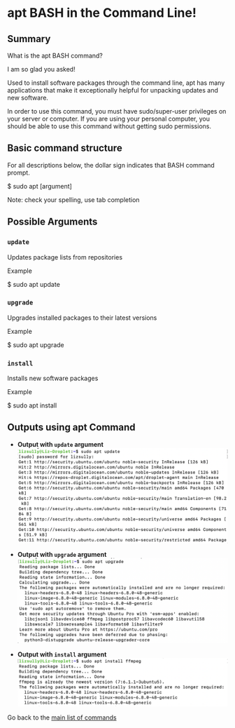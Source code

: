 # apt BASH in the Command Line!

## Summary 

<p> What is the apt BASH command? </p>

<p> I am so glad you asked! </p>

<p> Used to install software packages through the command line, apt has many applications that make it exceptionally helpful for unpacking updates and new software. </p>

<p> In order to use this command, you must have sudo/super-user privileges on your server or computer. If you are using your personal computer, you should be able to use this command without getting sudo permissions. </p>

## Basic command structure
For all descriptions below, the dollar sign indicates that BASH command prompt.

$ sudo apt [argument]

Note: check your spelling, use tab completion  

## Possible Arguments

### `update`
Updates package lists from repositories
<p> Example </p>
 <p> $ sudo apt update </p>

### `upgrade`
Upgrades installed packages to their latest versions
<p> Example </p>
<p> $ sudo apt upgrade </p> 

### `install`
Installs new software packages
<p> Example </p>
<p> $ sudo apt install </p> 

## Outputs using apt Command

* **Output with `update` argument**
![screenshot of update output](sudo_update.png "sudo apt update output") 

* **Output with `upgrade` argument**
![screenshot of upgrade output](sudo_upgrade.png "sudo apt upgrade output")

* **Output with `install` argument**
![screenshot of install output](sudo_install.png "sudo apt install output")

Go back to the [main list of commands](index.md)
